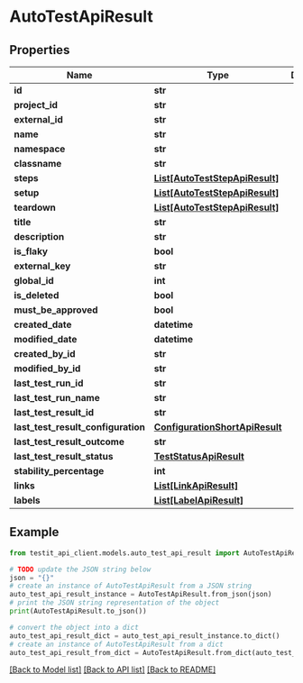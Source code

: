 # AutoTestApiResult


## Properties

Name | Type | Description | Notes
------------ | ------------- | ------------- | -------------
**id** | **str** |  | 
**project_id** | **str** |  | 
**external_id** | **str** |  | [optional] 
**name** | **str** |  | 
**namespace** | **str** |  | [optional] 
**classname** | **str** |  | [optional] 
**steps** | [**List[AutoTestStepApiResult]**](AutoTestStepApiResult.md) |  | [optional] 
**setup** | [**List[AutoTestStepApiResult]**](AutoTestStepApiResult.md) |  | [optional] 
**teardown** | [**List[AutoTestStepApiResult]**](AutoTestStepApiResult.md) |  | [optional] 
**title** | **str** |  | [optional] 
**description** | **str** |  | [optional] 
**is_flaky** | **bool** |  | 
**external_key** | **str** |  | [optional] 
**global_id** | **int** |  | 
**is_deleted** | **bool** |  | 
**must_be_approved** | **bool** |  | 
**created_date** | **datetime** |  | 
**modified_date** | **datetime** |  | [optional] 
**created_by_id** | **str** |  | 
**modified_by_id** | **str** |  | [optional] 
**last_test_run_id** | **str** |  | [optional] 
**last_test_run_name** | **str** |  | [optional] 
**last_test_result_id** | **str** |  | [optional] 
**last_test_result_configuration** | [**ConfigurationShortApiResult**](ConfigurationShortApiResult.md) |  | [optional] 
**last_test_result_outcome** | **str** |  | [optional] 
**last_test_result_status** | [**TestStatusApiResult**](TestStatusApiResult.md) |  | [optional] 
**stability_percentage** | **int** |  | [optional] 
**links** | [**List[LinkApiResult]**](LinkApiResult.md) |  | [optional] 
**labels** | [**List[LabelApiResult]**](LabelApiResult.md) |  | [optional] 

## Example

```python
from testit_api_client.models.auto_test_api_result import AutoTestApiResult

# TODO update the JSON string below
json = "{}"
# create an instance of AutoTestApiResult from a JSON string
auto_test_api_result_instance = AutoTestApiResult.from_json(json)
# print the JSON string representation of the object
print(AutoTestApiResult.to_json())

# convert the object into a dict
auto_test_api_result_dict = auto_test_api_result_instance.to_dict()
# create an instance of AutoTestApiResult from a dict
auto_test_api_result_from_dict = AutoTestApiResult.from_dict(auto_test_api_result_dict)
```
[[Back to Model list]](../README.md#documentation-for-models) [[Back to API list]](../README.md#documentation-for-api-endpoints) [[Back to README]](../README.md)


